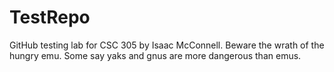 # TestRepo
GitHub testing lab for CSC 305 by Isaac McConnell.
Beware the wrath of the hungry emu.
Some say yaks and gnus are more dangerous than emus.
